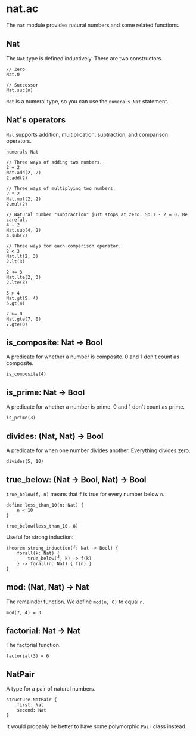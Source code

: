 # nat.ac

The `nat` module provides natural numbers and some related functions.

## Nat

The `Nat` type is defined inductively. There are two constructors.

```acorn
// Zero
Nat.0

// Successor
Nat.suc(n)
```

`Nat` is a numeral type, so you can use the `numerals Nat` statement.

## Nat's operators

`Nat` supports addition, multiplication, subtraction, and comparison operators.

```acorn
numerals Nat

// Three ways of adding two numbers.
2 + 2
Nat.add(2, 2)
2.add(2)

// Three ways of multiplying two numbers.
2 * 2
Nat.mul(2, 2)
2.mul(2)

// Natural number "subtraction" just stops at zero. So 1 - 2 = 0. Be careful.
4 - 2
Nat.sub(4, 2)
4.sub(2)

// Three ways for each comparison operator.
2 < 3
Nat.lt(2, 3)
2.lt(3)

2 <= 3
Nat.lte(2, 3)
2.lte(3)

5 > 4
Nat.gt(5, 4)
5.gt(4)

7 >= 0
Nat.gte(7, 0)
7.gte(0)
```

## is_composite: Nat -> Bool

A predicate for whether a number is composite. 0 and 1 don't count as composite.

```acorn
is_composite(4)
```

## is_prime: Nat -> Bool

A predicate for whether a number is prime. 0 and 1 don't count as prime.

```acorn
is_prime(3)
```

## divides: (Nat, Nat) -> Bool

A predicate for when one number divides another. Everything divides zero.

```acorn
divides(5, 10)
```

## true_below: (Nat -> Bool, Nat) -> Bool

`true_below(f, n)` means that `f` is true for every number below `n`.

```acorn
define less_than_10(n: Nat) {
    n < 10
}

true_below(less_than_10, 8)
```

Useful for strong induction:

```acorn
theorem strong_induction(f: Nat -> Bool) {
    forall(k: Nat) {
        true_below(f, k) -> f(k)
    } -> forall(n: Nat) { f(n) }
}
```

## mod: (Nat, Nat) -> Nat

The remainder function. We define `mod(n, 0)` to equal `n`.

```acorn
mod(7, 4) = 3
```

## factorial: Nat -> Nat

The factorial function.

```acorn
factorial(3) = 6
```

## NatPair

A type for a pair of natural numbers.

```acorn
structure NatPair {
    first: Nat
    second: Nat
}
```

It would probably be better to have some polymorphic `Pair` class instead.
